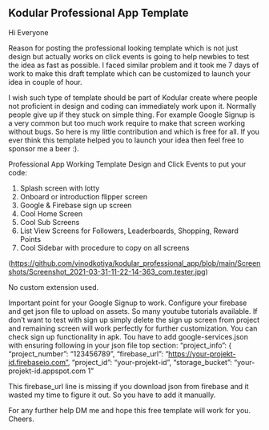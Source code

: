 ## Kodular Professional App Template

Hi Everyone

Reason for posting the professional looking template which is not just design but actually works on click events is going to help newbies to test the idea as fast as possible. I faced similar problem and it took me 7 days of work to make this draft template which can be customized to launch your idea in couple of hour.

I wish such type of template should be part of Kodular create where people not proficient in design and coding can immediately work upon it. Normally people give up if they stuck on simple thing. For example Google Signup is a very common but too much work require to make that screen working without bugs. So here is my little contribution and which is free for all. If you ever think this template helped you to launch your idea then feel free to sponsor me a beer :).

Professional App Working Template Design and Click Events to put your code:

1. Splash screen with lotty
2. Onboard or introduction flipper screen
3. Google & Firebase sign up screen
4. Cool Home Screen
5. Cool Sub Screens
6. List View Screens for Followers, Leaderboards, Shopping, Reward Points
7. Cool Sidebar with procedure to copy on all screens

(https://github.com/vinodkotiya/kodular_professional_app/blob/main/Screenshots/Screenshot_2021-03-31-11-22-14-363_com.tester.jpg)


No custom extension used.

Important point for your Google Signup to work.
Configure your firebase and get json file to upload on assets. So many youtube tutorials available. If don’t want to test with sign up simply delete the sign up screen from project and remaining screen will work perfectly for further customization. You can check sign up functionality in apk. Tou have to add google-services.json with ensuring following in your json file top section:
“project_info”: {
“project_number”: “123456789”,
“firebase_url”: “https://your-projekt-id.firebaseio.com”,
“project_id”: “your-projekt-id”,
“storage_bucket”: “your-projekt-id.appspot.com 1”

This firebase_url line is missing if you download json from firebase and it wasted my time to figure it out. So you have to add it manually.

For any further help DM me and hope this free template will work for you. Cheers.
